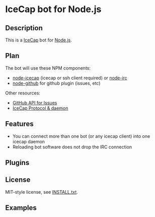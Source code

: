 IceCap bot for Node.js
======================

Description
-----------

This is a [IceCap](http://icecap.irssi2.org/) bot for [Node.js](http://www.nodejs.org). 

Plan
----

The bot will use these NPM components:

* [node-icecap](https://github.com/jheusala/node-icecap) (icecap or ssh client required) or [node-irc](https://github.com/martynsmith/node-irc)
* [node-github](https://github.com/ajaxorg/node-github) for github plugin (issues, etc)

Other resources:

* [GitHub API for Issues](http://develop.github.com/p/issues.html)
* [IceCap Protocol & daemon](http://icecap.irssi2.org/)

Features
--------

* You can connect more than one bot (or any icecap client) into one icecap daemon
* Reloading bot software does not drop the IRC connection

Plugins
-------

<!--
Installation for Node.js
------------------------

Simplest way to install is to use [npm](http://npmjs.org/), just simply `npm install icecap-bot`.
-->

License
-------

MIT-style license, see [INSTALL.txt](http://github.com/jheusala/js-snippets/blob/master/LICENSE.txt).

Examples
--------

